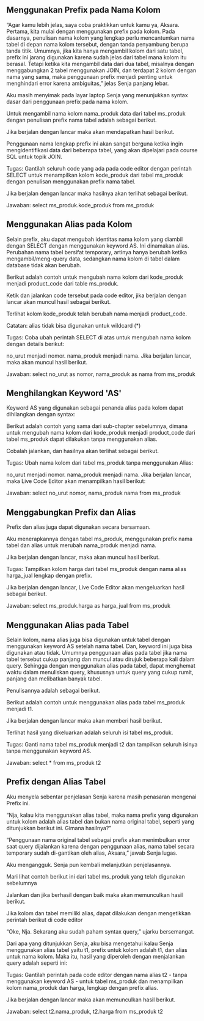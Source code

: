 ## Menggunakan Prefix pada Nama Kolom

“Agar kamu lebih jelas, saya coba praktikkan untuk kamu ya, Aksara. Pertama, kita mulai dengan menggunakan prefix pada kolom. Pada dasarnya, penulisan nama kolom yang lengkap perlu mencantumkan nama tabel di depan nama kolom tersebut, dengan tanda penyambung berupa tanda titik. Umumnya, jika kita hanya mengambil kolom dari satu tabel, prefix ini jarang digunakan karena sudah jelas dari tabel mana kolom itu berasal. Tetapi ketika kita mengambil data dari dua tabel, misalnya dengan menggabungkan 2 tabel menggunakan JOIN, dan terdapat 2 kolom dengan nama yang sama, maka penggunaan prefix menjadi penting untuk menghindari error karena ambiguitas,” jelas Senja panjang lebar.

Aku masih menyimak pada layar laptop Senja yang menunjukkan syntax dasar dari penggunaan prefix pada nama kolom.

Untuk mengambil nama kolom nama_produk data dari tabel ms_produk dengan penulisan prefix nama tabel adalah sebagai berikut.

Jika berjalan dengan lancar maka akan mendapatkan hasil berikut.

Penggunaan nama lengkap prefix ini akan sangat berguna ketika ingin mengidentifikasi data dari beberapa tabel, yang akan dipelajari pada course SQL untuk topik JOIN.

Tugas:
Gantilah seluruh code yang ada pada code editor dengan perintah SELECT untuk menampilkan kolom kode_produk dari tabel ms_produk dengan penulisan menggunakan prefix nama tabel.

Jika berjalan dengan lancar maka hasilnya akan terlihat sebagai berikut.

Jawaban:
select ms_produk.kode_produk from ms_produk

## Menggunakan Alias pada Kolom

Selain prefix, aku dapat mengubah identitas nama kolom yang diambil dengan SELECT dengan menggunakan keyword AS. Ini dinamakan alias. Perubahan nama tabel bersifat temporary, artinya hanya berubah ketika mengambil/meng-query data, sedangkan nama kolom di tabel dalam database tidak akan berubah.

Berikut adalah contoh untuk mengubah nama kolom dari kode_produk menjadi product_code dari table ms_produk.

Ketik dan jalankan code tersebut pada code editor, jika berjalan dengan lancar akan muncul hasil sebagai berikut.

Terlihat kolom kode_produk telah berubah nama menjadi product_code.

Catatan: alias tidak bisa digunakan untuk wildcard (\*)

Tugas:
Coba ubah perintah SELECT di atas untuk mengubah nama kolom dengan details berikut:

no_urut menjadi nomor.
nama_produk menjadi nama.
Jika berjalan lancar, maka akan muncul hasil berikut.

Jawaban:
select no_urut as nomor, nama_produk as nama from ms_produk

## Menghilangkan Keyword 'AS'

Keyword AS yang digunakan sebagai penanda alias pada kolom dapat dihilangkan dengan syntax:

Berikut adalah contoh yang sama dari sub-chapter sebelumnya, dimana untuk mengubah nama kolom dari kode_produk menjadi product_code dari tabel ms_produk dapat dilakukan tanpa menggunakan alias.

Cobalah jalankan, dan hasilnya akan terlihat sebagai berikut.

Tugas:
Ubah nama kolom dari tabel ms_produk tanpa menggunakan Alias:

no_urut menjadi nomor.
nama_produk menjadi nama.
Jika berjalan lancar, maka Live Code Editor akan menampilkan hasil berikut:

Jawaban:
select no_urut nomor, nama_produk nama from ms_produk

## Menggabungkan Prefix dan Alias

Prefix dan alias juga dapat digunakan secara bersamaan.

Aku menerapkannya dengan tabel ms_produk, menggunakan prefix nama tabel dan alias untuk merubah nama_produk menjadi nama.

Jika berjalan dengan lancar, maka akan muncul hasil berikut.

Tugas:
Tampilkan kolom harga dari tabel ms_produk dengan nama alias harga_jual lengkap dengan prefix.

Jika berjalan dengan lancar, Live Code Editor akan mengeluarkan hasil sebagai berikut.

Jawaban:
select ms_produk.harga as harga_jual from ms_produk

## Menggunakan Alias pada Tabel

Selain kolom, nama alias juga bisa digunakan untuk tabel dengan menggunakan keyword AS setelah nama tabel. Dan, keyword ini juga bisa digunakan atau tidak. Umumnya penggunaan alias pada tabel jika nama tabel tersebut cukup panjang dan muncul atau dirujuk beberapa kali dalam query. Sehingga dengan menggunakan alias pada tabel, dapat menghemat waktu dalam menuliskan query, khususnya untuk query yang cukup rumit, panjang dan melibatkan banyak tabel.

Penulisannya adalah sebagai berikut.

Berikut adalah contoh untuk menggunakan alias pada tabel ms_produk menjadi t1.

Jika berjalan dengan lancar maka akan memberi hasil berikut.

Terlihat hasil yang dikeluarkan adalah seluruh isi tabel ms_produk.

Tugas:
Ganti nama tabel ms_produk menjadi t2 dan tampilkan seluruh isinya tanpa menggunakan keyword AS.

Jawaban:
select \* from ms_produk t2

## Prefix dengan Alias Tabel

Aku menyela sebentar penjelasan Senja karena masih penasaran mengenai Prefix ini.

“Nja, kalau kita menggunakan alias tabel, maka nama prefix yang digunakan untuk kolom adalah alias tabel dan bukan nama original tabel, seperti yang ditunjukkan berikut ini. Gimana hasilnya?”

“Penggunaan nama original tabel sebagai prefix akan menimbulkan error saat query dijalankan karena dengan penggunaan alias, nama tabel secara temporary sudah di-gantikan oleh alias, Aksara,” jawab Senja lugas.

Aku mengangguk. Senja pun kembali melanjutkan penjelasannya.

Mari lihat contoh berikut ini dari tabel ms_produk yang telah digunakan sebelumnya

Jalankan dan jika berhasil dengan baik maka akan memunculkan hasil berikut.

Jika kolom dan tabel memiliki alias, dapat dilakukan dengan mengetikkan perintah berikut di code editor

“Oke, Nja. Sekarang aku sudah paham syntax query,” ujarku bersemangat.

Dari apa yang ditunjukkan Senja, aku bisa mengetahui kalau Senja menggunakan alias tabel yaitu t1, prefix untuk kolom adalah t1, dan alias untuk nama kolom. Maka itu, hasil yang diperoleh dengan menjalankan query adalah seperti ini:

Tugas:
Gantilah perintah pada code editor dengan nama alias t2 - tanpa menggunakan keyword AS - untuk tabel ms_produk dan menampilkan kolom nama_produk dan harga, lengkap dengan prefix alias.

Jika berjalan dengan lancar maka akan memunculkan hasil berikut.

Jawaban:
select t2.nama_produk, t2.harga from ms_produk t2
